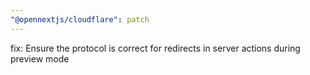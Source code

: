 ```yaml
---
"@opennextjs/cloudflare": patch
---
```


fix: Ensure the protocol is correct for redirects in server actions during preview mode
